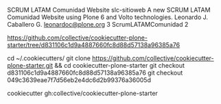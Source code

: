 SCRUM LATAM Comunidad Website
slc-sitioweb
A new SCRUM LATAM Comunidad Website using Plone 6 and Volto technologies.
Leonardo J. Caballero G.
leonardoc@plone.org
3
ScrumLATAMComunidad
2


https://github.com/collective/cookiecutter-plone-starter/tree/d831106c1d9a4887660fc8d88d57138a96385a76

cd ~/.cookiecutters/
git clone https://github.com/collective/cookiecutter-plone-starter.git && cd cookiecutter-plone-starter
git checkout d831106c1d9a4887660fc8d88d57138a96385a76
git checkout 049c3639eae7f7d56eb2e4dc6d2b99376a36005d

cookiecutter gh:collective/cookiecutter-plone-starter